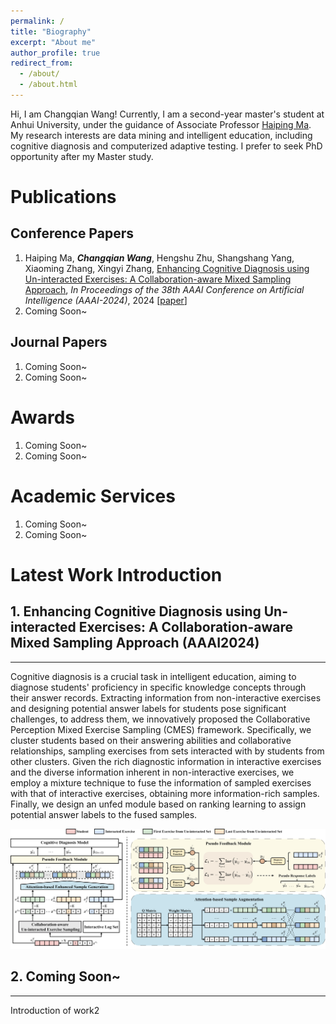 ```yaml
---
permalink: /
title: "Biography"
excerpt: "About me"
author_profile: true
redirect_from: 
  - /about/
  - /about.html
---
```


Hi, I am Changqian Wang! Currently, I am a second-year master's student at Anhui University, under the guidance of Associate Professor [Haiping Ma](https://wky.ahu.edu.cn/2023/0926/c13481a316092/page.htm). My research interests are data mining and intelligent education, including cognitive diagnosis and computerized adaptive testing. I prefer to seek PhD opportunity after my Master study.

Publications
=======

## **Conference Papers**
1. Haiping Ma, ***Changqian Wang***, Hengshu Zhu, Shangshang Yang, Xiaoming Zhang, Xingyi Zhang, <u>Enhancing Cognitive Diagnosis using Un-interacted Exercises: A Collaboration-aware Mixed Sampling Approach</u>, *In Proceedings of the 38th AAAI Conference on Artificial Intelligence (AAAI-2024)*, 2024 [[paper](https://arxiv.org/abs/2312.10110)]
2. Coming Soon~

## **Journal Papers**
1. Coming Soon~
1. Coming Soon~

Awards
=======

1. Coming Soon~
2. Coming Soon~

Academic Services
=======

1. Coming Soon~
2. Coming Soon~

Latest Work Introduction
=======

## **1. Enhancing Cognitive Diagnosis using Un-interacted Exercises: A Collaboration-aware Mixed Sampling Approach (AAAI2024)**
------

Cognitive diagnosis is a crucial task in intelligent education, aiming to diagnose students' proficiency in specific knowledge concepts through their answer records. Extracting information from non-interactive exercises and designing potential answer labels for students pose significant challenges, to address them, we innovatively proposed the Collaborative Perception Mixed Exercise Sampling (CMES) framework. Specifically, we cluster students based on their answering abilities and collaborative relationships, sampling exercises from sets interacted with by students from other clusters. Given the rich diagnostic information in interactive exercises and the diverse information inherent in non-interactive exercises, we employ a mixture technique to fuse the information of sampled exercises with that of interactive exercises, obtaining more information-rich samples. Finally, we design an unfed module based on ranking learning to assign potential answer labels to the fused samples.

![CMES](/models/cmes.png)

## **2. Coming Soon~**
------

Introduction of work2


